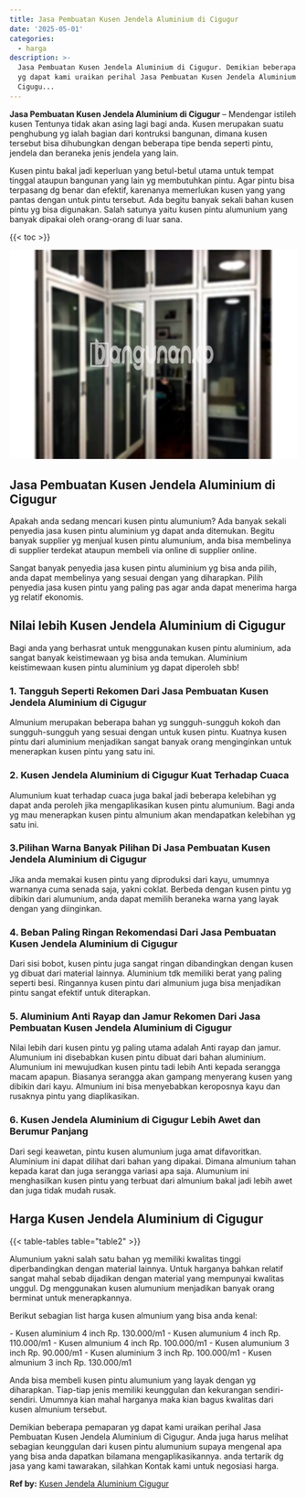 ```yaml
---
title: Jasa Pembuatan Kusen Jendela Aluminium di Cigugur
date: '2025-05-01'
categories:
  - harga
description: >-
  Jasa Pembuatan Kusen Jendela Aluminium di Cigugur. Demikian beberapa pemaparan
  yg dapat kami uraikan perihal Jasa Pembuatan Kusen Jendela Aluminium di
  Cigugu...
---
```


**Jasa Pembuatan Kusen Jendela Aluminium di Cigugur** – Mendengar istileh kusen Tentunya tidak akan asing lagi bagi anda. Kusen merupakan suatu penghubung yg ialah bagian dari kontruksi bangunan, dimana kusen tersebut bisa dihubungkan dengan beberapa tipe benda seperti pintu, jendela dan beraneka jenis jendela yang lain.

Kusen pintu bakal jadi keperluan yang betul-betul utama untuk tempat tinggal ataupun bangunan yang lain yg membutuhkan pintu. Agar pintu bisa terpasang dg benar dan efektif, karenanya memerlukan kusen yang yang pantas dengan untuk pintu tersebut. Ada begitu banyak sekali bahan kusen pintu yg bisa digunakan. Salah satunya yaitu kusen pintu alumunium yang banyak dipakai oleh orang-orang di luar sana.

{{< toc >}}

![Jasa Pembuatan Kusen Jendela Aluminium di Cigugur](/images/harga-kusen-jendela-alumunium-05.png)

## Jasa Pembuatan Kusen Jendela Aluminium di Cigugur

Apakah anda sedang mencari kusen pintu alumunium? Ada banyak sekali penyedia jasa kusen pintu aluminium yg dapat anda ditemukan. Begitu banyak supplier yg menjual kusen pintu alumunium, anda bisa membelinya di supplier terdekat ataupun membeli via online di supplier online.

Sangat banyak penyedia jasa kusen pintu aluminium yg bisa anda pilih, anda dapat membelinya yang sesuai dengan yang diharapkan. Pilih penyedia jasa kusen pintu yang paling pas agar anda dapat menerima harga yg relatif ekonomis.

## Nilai lebih Kusen Jendela Aluminium di Cigugur

Bagi anda yang berhasrat untuk menggunakan kusen pintu aluminium, ada sangat banyak keistimewaan yg bisa anda temukan. Aluminium keistimewaan kusen pintu aluminium yg dapat diperoleh sbb!

### 1\. Tangguh Seperti Rekomen Dari Jasa Pembuatan Kusen Jendela Aluminium di Cigugur

Almunium merupakan beberapa bahan yg sungguh-sungguh kokoh dan sungguh-sungguh yang sesuai dengan untuk kusen pintu. Kuatnya kusen pintu dari aluminium menjadikan sangat banyak orang menginginkan untuk menerapkan kusen pintu yang satu ini.

### 2\. Kusen Jendela Aluminium di Cigugur Kuat Terhadap Cuaca

Alumunium kuat terhadap cuaca juga bakal jadi beberapa kelebihan yg dapat anda peroleh jika mengaplikasikan kusen pintu alumunium. Bagi anda yg mau menerapkan kusen pintu almunium akan mendapatkan kelebihan yg satu ini.

### 3.Pilihan Warna Banyak Pilihan Di Jasa Pembuatan Kusen Jendela Aluminium di Cigugur

Jika anda memakai kusen pintu yang diproduksi dari kayu, umumnya warnanya cuma senada saja, yakni coklat. Berbeda dengan kusen pintu yg dibikin dari alumunium, anda dapat memilih beraneka warna yang layak dengan yang diinginkan.

### 4\. Beban Paling Ringan Rekomendasi Dari Jasa Pembuatan Kusen Jendela Aluminium di Cigugur

Dari sisi bobot, kusen pintu juga sangat ringan dibandingkan dengan kusen yg dibuat dari material lainnya. Aluminium tdk memiliki berat yang paling seperti besi. Ringannya kusen pintu dari almunium juga bisa menjadikan pintu sangat efektif untuk diterapkan.

### 5\. Aluminium Anti Rayap dan Jamur Rekomen Dari Jasa Pembuatan Kusen Jendela Aluminium di Cigugur

Nilai lebih dari kusen pintu yg paling utama adalah Anti rayap dan jamur. Alumunium ini disebabkan kusen pintu dibuat dari bahan aluminium. Alumunium ini mewujudkan kusen pintu tadi lebih Anti kepada serangga macam apapun. Biasanya serangga akan gampang menyerang kusen yang dibikin dari kayu. Almunium ini bisa menyebabkan keroposnya kayu dan rusaknya pintu yang diaplikasikan.

### 6\. Kusen Jendela Aluminium di Cigugur Lebih Awet dan Berumur Panjang

Dari segi keawetan, pintu kusen alumunium juga amat difavoritkan. Aluminium ini dapat dilihat dari bahan yang dipakai. Dimana almunium tahan kepada karat dan juga serangga variasi apa saja. Alumunium ini menghasilkan kusen pintu yang terbuat dari almunium bakal jadi lebih awet dan juga tidak mudah rusak.

## Harga Kusen Jendela Aluminium di Cigugur

{{< table-tables table="table2" >}}

Alumunium yakni salah satu bahan yg memiliki kwalitas tinggi diperbandingkan dengan material lainnya. Untuk harganya bahkan relatif sangat mahal sebab dijadikan dengan material yang mempunyai kwalitas unggul. Dg menggunakan kusen alumunium menjadikan banyak orang berminat untuk menerapkannya.

Berikut sebagian list harga kusen almunium yang bisa anda kenal:

\- Kusen aluminium 4 inch Rp. 130.000/m1 - Kusen alumunium 4 inch Rp. 110.000/m1 - Kusen almunium 4 inch Rp. 100.000/m1 - Kusen alumunium 3 inch Rp. 90.000/m1 - Kusen aluminium 3 inch Rp. 100.000/m1 - Kusen almunium 3 inch Rp. 130.000/m1

Anda bisa membeli kusen pintu alumunium yang layak dengan yg diharapkan. Tiap-tiap jenis memiliki keunggulan dan kekurangan sendiri-sendiri. Umumnya kian mahal harganya maka kian bagus kwalitas dari kusen almunium tersebut.

Demikian beberapa pemaparan yg dapat kami uraikan perihal Jasa Pembuatan Kusen Jendela Aluminium di Cigugur. Anda juga harus melihat sebagian keunggulan dari kusen pintu alumunium supaya mengenal apa yang bisa anda dapatkan bilamana mengaplikasikannya. anda tertarik dg jasa yang kami tawarakan, silahkan Kontak kami untuk negosiasi harga.

**Ref by:** [Kusen Jendela Aluminium Cigugur](https://id.wikipedia.org/wiki/Kusen)
